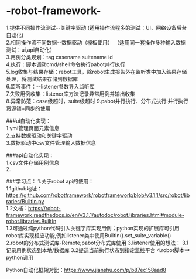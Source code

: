# -robot-framework-
1.提供不同操作流测试--关键字驱动  (适用操作流程多的测试：UI、网络设备后台自动化)   
2.相同操作流不同数据--数据驱动（模板使用）  （适用同一套操作多种输入数据测试：ui,api自动化）  
3.用例分类规划：tag casename suitename id  
4.执行：脚本调动cmd/shell命令执行pabot并行执行   
5.log收集与结果存储：rebot工具，除robot生成报告外在监听类中加入结果存储处理，将测试结果存储到数据库    
6.监听事件：--listener参数导入监听库     
7.失败用例收集：listener库方法记录异常用例并输出收集    
8.异常防范：case级超时，suite级超时
9.pabot并行执行、分布式执行:并行执行资源锁+同步的使用    



###ui自动化实现：  
1.yml管理页面元素信息    
2.支持数据驱动和关键字驱动    
3.数据驱动中csv文件管理输入数据信息    

###api自动化实现：    
1.csv文件存储用例信息    
2.


###学习点：
1.关于robot api的使用：    
 1.1github地址：https://github.com/robotframework/robotframework/blob/v3.1.1/src/robot/libraries/BuiltIn.py    
 1.2文档：https://robot-framework.readthedocs.io/en/v3.1.1/autodoc/robot.libraries.html#module-robot.libraries.BuiltIn   
 1.3可通过纯python代码引入关键字库实现用例；python实现的扩展库可引用robot库实现相应功能,例如listener类中使用BuiltIn().set_suite_variable()    
2.robot的分布式测试库-Remote;pabot分布式库使用
3.listener使用的想法：
 3.1记录用例状态到本地/数据库
 3.2提送当前执行状态到指定监控平台
4.robot脚本中python调用

Python自动化框架对比：https://www.jianshu.com/p/b87ec158aad8    